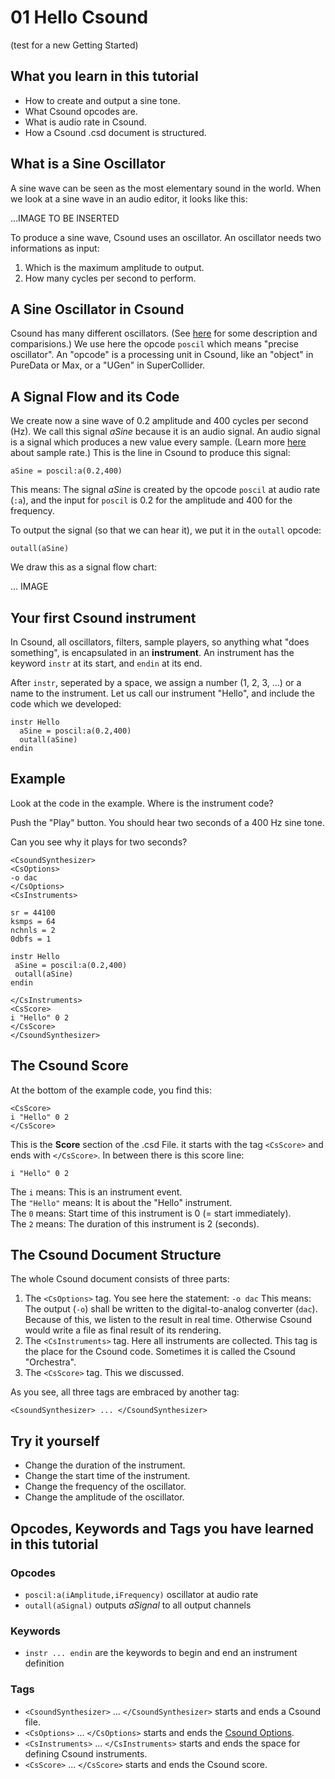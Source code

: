 # 01 Hello Csound
(test for a new Getting Started)

## What you learn in this tutorial
- How to create and output a sine tone.
- What Csound opcodes are.
- What is audio rate in Csound.
- How a Csound .csd document is structured.

## What is a Sine Oscillator
A sine wave can be seen as the most elementary sound in the world.
When we look at a sine wave in an audio editor, it looks like this:

...IMAGE TO BE INSERTED

To produce a sine wave, Csound uses an oscillator.
An oscillator needs two informations as input:
1. Which is the maximum amplitude to output.
2. How many cycles per second to perform.

## A Sine Oscillator in Csound
Csound has many different oscillators. 
(See [here]() for some description and comparisions.)
We use here the opcode `poscil` which means "precise oscillator".
An "opcode" is a processing unit in Csound, like an "object" in PureData or Max,
or a "UGen" in SuperCollider.

## A Signal Flow and its Code
We create now a sine wave of 0.2 amplitude and 400 cycles per second (Hz).
We call this signal *aSine* because it is an audio signal.
An audio signal is a signal which produces a new value every sample.
(Learn more [here]() about sample rate.)
This is the line in Csound to produce this signal:

    aSine = poscil:a(0.2,400)
	
This means: The signal *aSine* is created by the opcode `poscil` at audio rate
(`:a`), and the input for `poscil` is 0.2 for the amplitude and 400 for the 
frequency.

To output the signal (so that we can hear it), we put it in the `outall` 
opcode:

    outall(aSine)
	
We draw this as a signal flow chart:

... IMAGE

## Your first Csound instrument
In Csound, all oscillators, filters, sample players, so anything what "does 
something", is encapsulated in an **instrument**. An instrument has the keyword 
`instr` at its start, and `endin` at its end. 

After `instr`, seperated by a space, we assign a number (1, 2, 3, ...) or a 
name to the instrument. Let us call our instrument "Hello", and include the 
code which we developed:


    instr Hello
      aSine = poscil:a(0.2,400)
      outall(aSine)
    endin


## Example
Look at the code in the example. Where is the instrument code?

Push the "Play" button. You should hear two seconds of a 400 Hz sine tone.

Can you see why it plays for two seconds?

~~~csound
<CsoundSynthesizer>
<CsOptions>
-o dac
</CsOptions>
<CsInstruments>

sr = 44100
ksmps = 64
nchnls = 2
0dbfs = 1

instr Hello
 aSine = poscil:a(0.2,400)
 outall(aSine)
endin

</CsInstruments>
<CsScore>
i "Hello" 0 2
</CsScore>
</CsoundSynthesizer>
~~~

## The Csound Score

At the bottom of the example code, you find this:


    <CsScore>
    i "Hello" 0 2
    </CsScore>
    

This is the **Score** section of the .csd File.
it starts with the tag `<CsScore>` and ends with `</CsScore>`.
In between there is this score line:

    i "Hello" 0 2
	
The `i` means: This is an instrument event.  
The `"Hello"` means: It is about the "Hello" instrument.  
The `0` means: Start time of this instrument is 0 (= start immediately).  
The `2` means: The duration of this instrument is 2 (seconds).


## The Csound Document Structure

The whole Csound document consists of three parts:

1. The `<CsOptions>` tag. You see here the statement:
	`-o dac`
	This means: The output (`-o`) shall be written to the digital-to-analog converter
	(`dac`). Because of this, we listen to the result in real time. 
	Otherwise Csound would write a file as final result of its rendering.
2. The `<CsInstruments>` tag. Here all instruments are collected. This tag is
   the place for the Csound code. Sometimes it is called the Csound "Orchestra".
3. The `<CsScore>` tag. This we discussed.

As you see, all three tags are embraced by another tag:

    <CsoundSynthesizer> ... </CsoundSynthesizer>
	

## Try it yourself
- Change the duration of the instrument.
- Change the start time of the instrument.
- Change the frequency of the oscillator.
- Change the amplitude of the oscillator.


## Opcodes, Keywords and Tags you have learned in this tutorial
### Opcodes
- `poscil:a(iAmplitude,iFrequency)` oscillator at audio rate
- `outall(aSignal)` outputs *aSignal* to all output channels
### Keywords
- `instr ... endin` are the keywords to begin and end an instrument definition 
### Tags
- `<CsoundSynthesizer>` ... `</CsoundSynthesizer>` starts and ends a Csound file.
- `<CsOptions>` ... `</CsOptions>` starts and ends the [Csound Options](What-are-Csound-Options.md).
- `<CsInstruments>` ... `</CsInstruments>` starts and ends the space for defining 
  Csound instruments.
- `<CsScore>` ... `</CsScore>` starts and ends the Csound score. 

